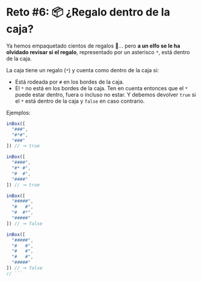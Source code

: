 # Reto #6: 📦 ¿Regalo dentro de la caja?

Ya hemos empaquetado cientos de regalos 🎁… pero **a un elfo se le ha olvidado revisar si el regalo**, representado por un asterisco `*`, está dentro de la caja.

La caja tiene un regalo (`*`) y cuenta como dentro de la caja si:

+ Está rodeada por `#` en los bordes de la caja.
+ El `*` no está en los bordes de la caja.
Ten en cuenta entonces que el `*` puede estar dentro, fuera o incluso no estar. Y debemos devolver `true` si el `*` está dentro de la caja y `false` en caso contrario.

Ejemplos:

```ts
inBox([
  "###",
  "#*#",
  "###"
]) // ➞ true

inBox([
  "####",
  "#* #",
  "#  #",
  "####"
]) // ➞ true

inBox([
  "#####",
  "#   #",
  "#  #*",
  "#####"
]) // ➞ false

inBox([
  "#####",
  "#   #",
  "#   #",
  "#   #",
  "#####"
]) // ➞ false
// ```
